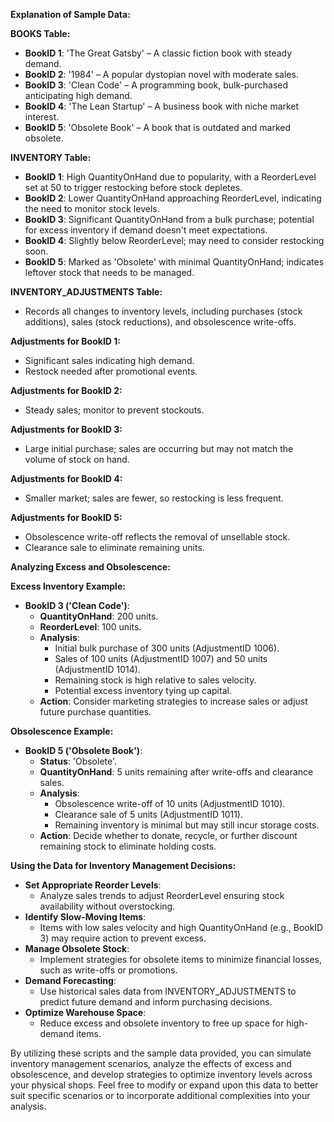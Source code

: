 **Explanation of Sample Data:**

**BOOKS Table:**
- **BookID 1**: 'The Great Gatsby' – A classic fiction book with steady demand.
- **BookID 2**: '1984' – A popular dystopian novel with moderate sales.
- **BookID 3**: 'Clean Code' – A programming book, bulk-purchased anticipating high demand.
- **BookID 4**: 'The Lean Startup' – A business book with niche market interest.
- **BookID 5**: 'Obsolete Book' – A book that is outdated and marked obsolete.

**INVENTORY Table:**
- **BookID 1**: High QuantityOnHand due to popularity, with a ReorderLevel set at 50 to trigger restocking before stock depletes.
- **BookID 2**: Lower QuantityOnHand approaching ReorderLevel, indicating the need to monitor stock levels.
- **BookID 3**: Significant QuantityOnHand from a bulk purchase; potential for excess inventory if demand doesn't meet expectations.
- **BookID 4**: Slightly below ReorderLevel; may need to consider restocking soon.
- **BookID 5**: Marked as 'Obsolete' with minimal QuantityOnHand; indicates leftover stock that needs to be managed.

**INVENTORY_ADJUSTMENTS Table:**
- Records all changes to inventory levels, including purchases (stock additions), sales (stock reductions), and obsolescence write-offs.

**Adjustments for BookID 1:**
- Significant sales indicating high demand.
- Restock needed after promotional events.

**Adjustments for BookID 2:**
- Steady sales; monitor to prevent stockouts.

**Adjustments for BookID 3:**
- Large initial purchase; sales are occurring but may not match the volume of stock on hand.

**Adjustments for BookID 4:**
- Smaller market; sales are fewer, so restocking is less frequent.

**Adjustments for BookID 5:**
- Obsolescence write-off reflects the removal of unsellable stock.
- Clearance sale to eliminate remaining units.

**Analyzing Excess and Obsolescence:**

**Excess Inventory Example:**
- **BookID 3 ('Clean Code')**:
  - **QuantityOnHand**: 200 units.
  - **ReorderLevel**: 100 units.
  - **Analysis**:
    - Initial bulk purchase of 300 units (AdjustmentID 1006).
    - Sales of 100 units (AdjustmentID 1007) and 50 units (AdjustmentID 1014).
    - Remaining stock is high relative to sales velocity.
    - Potential excess inventory tying up capital.
  - **Action**: Consider marketing strategies to increase sales or adjust future purchase quantities.

**Obsolescence Example:**
- **BookID 5 ('Obsolete Book')**:
  - **Status**: 'Obsolete'.
  - **QuantityOnHand**: 5 units remaining after write-offs and clearance sales.
  - **Analysis**:
    - Obsolescence write-off of 10 units (AdjustmentID 1010).
    - Clearance sale of 5 units (AdjustmentID 1011).
    - Remaining inventory is minimal but may still incur storage costs.
  - **Action**: Decide whether to donate, recycle, or further discount remaining stock to eliminate holding costs.

**Using the Data for Inventory Management Decisions:**
- **Set Appropriate Reorder Levels**:
  - Analyze sales trends to adjust ReorderLevel ensuring stock availability without overstocking.
- **Identify Slow-Moving Items**:
  - Items with low sales velocity and high QuantityOnHand (e.g., BookID 3) may require action to prevent excess.
- **Manage Obsolete Stock**:
  - Implement strategies for obsolete items to minimize financial losses, such as write-offs or promotions.
- **Demand Forecasting**:
  - Use historical sales data from INVENTORY_ADJUSTMENTS to predict future demand and inform purchasing decisions.
- **Optimize Warehouse Space**:
  - Reduce excess and obsolete inventory to free up space for high-demand items.

By utilizing these scripts and the sample data provided, you can simulate inventory management scenarios, analyze the effects of excess and obsolescence, and develop strategies to optimize inventory levels across your physical shops. Feel free to modify or expand upon this data to better suit specific scenarios or to incorporate additional complexities into your analysis.
